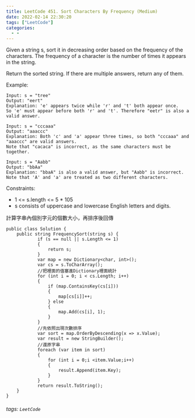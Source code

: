 ```yaml
---
title: LeetCode 451. Sort Characters By Frequency (Medium)
date: 2022-02-14 22:30:20
tags: ["LeetCode"]
categories:
  - - 
---
```

Given a string s, sort it in decreasing order based on the frequency of the characters. The frequency of a character is the number of times it appears in the string.

Return the sorted string. If there are multiple answers, return any of them.

 Example:
 ```
 Input: s = "tree"
Output: "eert"
Explanation: 'e' appears twice while 'r' and 't' both appear once.
So 'e' must appear before both 'r' and 't'. Therefore "eetr" is also a valid answer.

Input: s = "cccaaa"
Output: "aaaccc"
Explanation: Both 'c' and 'a' appear three times, so both "cccaaa" and "aaaccc" are valid answers.
Note that "cacaca" is incorrect, as the same characters must be together.

Input: s = "Aabb"
Output: "bbAa"
Explanation: "bbaA" is also a valid answer, but "Aabb" is incorrect.
Note that 'A' and 'a' are treated as two different characters.
 ```
 <!--more-->
Constraints:
* 1 <= s.length <= 5 * 105
* s consists of uppercase and lowercase English letters and digits.

計算字串內個別字元的個數大小，再排序後回傳
```
public class Solution {
    public string FrequencySort(string s) {
            if (s == null || s.Length <= 1) 
            {
                return s;
            }
            var map = new Dictionary<char, int>();
            var cs = s.ToCharArray();
            //把裡面的值塞進Dictionary裡面統計
            for (int i = 0; i < cs.Length; i++)
            {
                if (map.ContainsKey(cs[i]))
                {
                    map[cs[i]]++;
                } else
                {
                    map.Add(cs[i], 1);
                }
            }
            //先依照出現次數排序
            var sort = map.OrderByDescending(x => x.Value);
            var result = new StringBuilder();
            //還原字串
            foreach (var item in sort)
            {
                for (int i = 0;i <item.Value;i++)
                {
                    result.Append(item.Key);
                }
            }
            return result.ToString();        
    }
}
```


###### tags: `LeetCode`